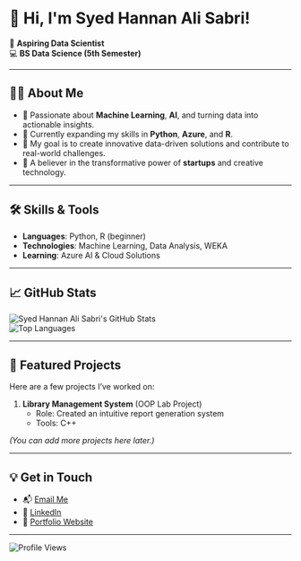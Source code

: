# 👋 Hi, I'm Syed Hannan Ali Sabri!

🌟 **Aspiring Data Scientist**  
💻 **BS Data Science (5th Semester)**  

---

## 👨‍💻 About Me

- 🚀 Passionate about **Machine Learning**, **AI**, and turning data into actionable insights.  
- 🌱 Currently expanding my skills in **Python**, **Azure**, and **R**.  
- 🎯 My goal is to create innovative data-driven solutions and contribute to real-world challenges.  
- 🌟 A believer in the transformative power of **startups** and creative technology.  

---

## 🛠 Skills & Tools

- **Languages**: Python, R (beginner)  
- **Technologies**: Machine Learning, Data Analysis, WEKA  
- **Learning**: Azure AI & Cloud Solutions  

---

## 📈 GitHub Stats

![Syed Hannan Ali Sabri's GitHub Stats](https://github-readme-stats.vercel.app/api?username=syedhannanalisabri&show_icons=true&theme=radical)  
![Top Languages](https://github-readme-stats.vercel.app/api/top-langs/?username=syedhannanalisabri&layout=compact&theme=radical)  

---

## 📂 Featured Projects

Here are a few projects I’ve worked on:  
1. **Library Management System** (OOP Lab Project)  
   - Role: Created an intuitive report generation system  
   - Tools: C++  

*(You can add more projects here later.)*

---

## 💡 Get in Touch

- 📬 [Email Me](mailto:syedhannanali54321@gmail.com)  
- 💼 [LinkedIn](https://www.linkedin.com/in/syed-hannan-ali-sabri)  
- 🌟 [Portfolio Website](datasyed.store) 

---

![Profile Views](https://komarev.com/ghpvc/?username=syedhannanalisabri&color=blue)
